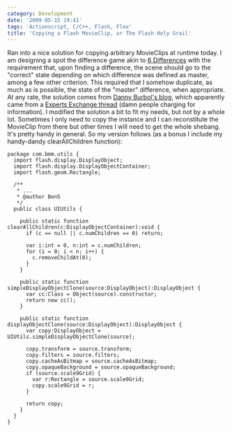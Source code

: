 ```yaml
---
category: Development
date: '2009-05-15 19:41'
tags: 'Actionscript, C/C++, Flash, Flex'
title: 'Copying a Flash MovieClip, or The Flash Holy Grail'
---
```


Ran into a nice solution for copying arbitrary MovieClips at runtime
today. I am designing a spot the difference game akin to [6
Differences](http://www.kongregate.com/games/Ivory/6-differences) with
the requirement that, upon finding a difference, the scene should go to
the "correct" state depending on which difference was defined as master,
among a few other criterion. This required that I somehow duplicate, as
much as is possible, the state of the "master" difference, when
appropriate. At any rate, the solution comes from [Danny Burbol's
blog](http://www.dannyburbol.com/2009/01/movieclip-clone-flash-as3/),
which apparently came from a [Experts Exchange
thread](http://www.experts-exchange.com/Software/Photos_Graphics/Web_Graphics/Macromedia_Flash/Q_22684629.html)
(damn people charging for information). I modified the solution a bit to
fit my needs, but not by a whole lot. Sometimes I only need to copy the
instance and I can reconstitute the MovieClip from there but other times
I will need to get the whole shebang. It's pretty handy in general. So
my version follows (as a bonus I include my handy-dandy clearAllChildren
function):

``` {.sourceCode .actionscript}
package com.bmm.utils {
  import flash.display.DisplayObject;
  import flash.display.DisplayObjectContainer;
  import flash.geom.Rectangle;

  /**
   * ...
   * @author BenS
   */
  public class UIUtils {

    public static function clearAllChildren(c:DisplayObjectContainer):void {
      if (c == null || c.numChildren == 0) return;

      var i:int = 0, n:int = c.numChildren;
      for (i = 0; i < n; i++) {
        c.removeChildAt(0);
      }
    }

    public static function simpleDisplayObjectClone(source:DisplayObject):DisplayObject {
      var cc:Class = Object(source).constructor;
      return new cc();
    }

    public static function displayObjectClone(source:DisplayObject):DisplayObject {
      var copy:DisplayObject = UIUtils.simpleDisplayObjectClone(source);

      copy.transform = source.transform;
      copy.filters = source.filters;
      copy.cacheAsBitmap = source.cacheAsBitmap;
      copy.opaqueBackground = source.opaqueBackground;
      if (source.scale9Grid) {
        var r:Rectangle = source.scale9Grid;
        copy.scale9Grid = r;
      }

      return copy;
    }
  }
}
```
